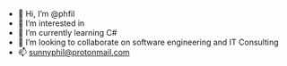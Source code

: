 - 👋 Hi, I’m @phfil
- 👀 I’m interested in 
- 🌱 I’m currently learning C#
- 💞️ I’m looking to collaborate on software engineering and IT Consulting
- 📫 sunnyphil@protonmail.com

<!---
sunnyphil/sunnyphil is a ✨ special ✨ repository because its `README.md` (this file) appears on your GitHub profile.
You can click the Preview link to take a look at your changes.
--->
